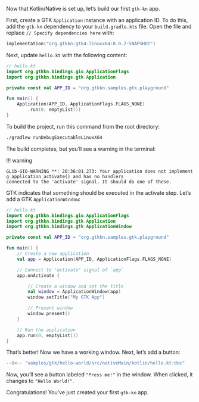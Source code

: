Now that Kotlin/Native is set up, let’s build our first `gtk-kn` app.

First, create a GTK `Application` instance with an application ID. To do this, add the `gtk-kn` dependency to your
`build.gradle.kts` file. Open the file and replace `// Specify dependencies here` with:

```kotlin
implementation("org.gtkkn:gtk4-linuxx64:0.0.2-SNAPSHOT")
```

Next, update `hello.kt` with the following content:

```kotlin
// hello.kt
import org.gtkkn.bindings.gio.ApplicationFlags
import org.gtkkn.bindings.gtk.Application

private const val APP_ID = "org.gtkkn.samples.gtk.playground"

fun main() {
    Application(APP_ID, ApplicationFlags.FLAGS_NONE)
        .run(0, emptyList())
}
```

To build the project, run this command from the root directory:

```bash
./gradlew runDebugExecutableLinuxX64
```

The build completes, but you’ll see a warning in the terminal:

!!! warning

    GLib-GIO-WARNING **: 20:36:01.273: Your application does not implement g_application_activate() and has no handlers
    connected to the 'activate' signal. It should do one of these.

GTK indicates that something should be executed in the activate step. Let’s add a GTK `ApplicationWindow`:

```kotlin
// hello.kt
import org.gtkkn.bindings.gio.ApplicationFlags
import org.gtkkn.bindings.gtk.Application
import org.gtkkn.bindings.gtk.ApplicationWindow

private const val APP_ID = "org.gtkkn.samples.gtk.playground"

fun main() {
    // Create a new application
    val app = Application(APP_ID, ApplicationFlags.FLAGS_NONE)

    // Connect to "activate" signal of `app`
    app.onActivate {

        // Create a window and set the title
        val window = ApplicationWindow(app)
        window.setTitle("My GTK App")

        // Present window
        window.present()
    }

    // Run the application
    app.run(0, emptyList())
}
```

That’s better! Now we have a working window. Next, let’s add a button:

``` kotlin title="samples/gtk/hello-world/src/nativeMain/kotlin/hello.kt"
--8<-- "samples/gtk/hello-world/src/nativeMain/kotlin/hello.kt:doc"
```

Now, you’ll see a button labeled `"Press me!"` in the window. When clicked, it changes to `"Hello World!"`.

Congratulations! You’ve just created your first `gtk-kn` app.
